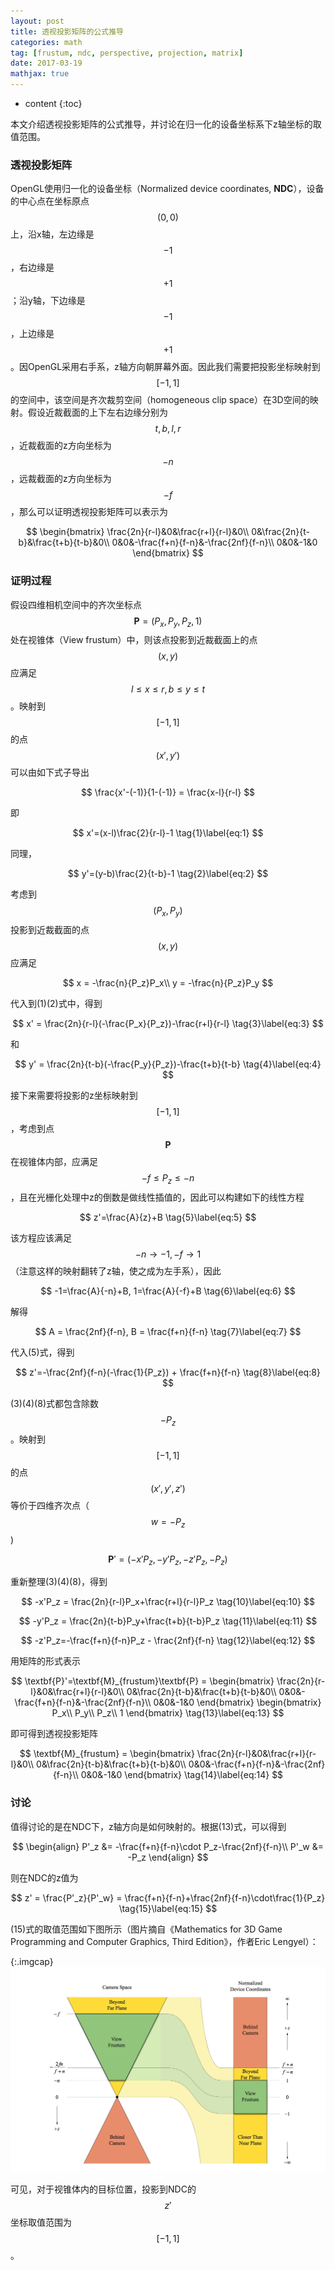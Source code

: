 ```yaml
---
layout: post
title: 透视投影矩阵的公式推导
categories: math
tag: [frustum, ndc, perspective, projection, matrix]
date: 2017-03-19
mathjax: true
---
```

* content
{:toc}

本文介绍透视投影矩阵的公式推导，并讨论在归一化的设备坐标系下z轴坐标的取值范围。


### 透视投影矩阵

OpenGL使用归一化的设备坐标（Normalized device coordinates, **NDC**），设备的中心点在坐标原点$$(0, 0)$$上，沿x轴，左边缘是$$-1$$，右边缘是$$+1$$；沿y轴，下边缘是$$-1$$，上边缘是$$+1$$。因OpenGL采用右手系，z轴方向朝屏幕外面。因此我们需要把投影坐标映射到$$[-1, 1]$$的空间中，该空间是齐次裁剪空间（homogeneous clip space）在3D空间的映射。假设近裁截面的上下左右边缘分别为$$t, b, l, r$$，近裁截面的z方向坐标为$$-n$$，远裁截面的z方向坐标为$$-f$$，那么可以证明透视投影矩阵可以表示为

$$
\begin{bmatrix}
\frac{2n}{r-l}&0&\frac{r+l}{r-l}&0\\
0&\frac{2n}{t-b}&\frac{t+b}{t-b}&0\\
0&0&-\frac{f+n}{f-n}&-\frac{2nf}{f-n}\\
0&0&-1&0
\end{bmatrix}
$$

### 证明过程
假设四维相机空间中的齐次坐标点$$\textbf{P}=(P_x, P_y, P_z, 1)$$处在视锥体（View frustum）中，则该点投影到近裁截面上的点$$(x, y)$$应满足$$l\le x\le r, b\le y \le t$$。映射到$$[-1,1]$$的点$$(x',y')$$可以由如下式子导出

$$
\frac{x'-(-1)}{1-(-1)} = \frac{x-l}{r-l}
$$

即

$$
x'=(x-l)\frac{2}{r-l}-1 \tag{1}\label{eq:1}
$$

同理，

$$
y'=(y-b)\frac{2}{t-b}-1	\tag{2}\label{eq:2}
$$

考虑到$$(P_x, P_y)$$投影到近裁截面的点$$(x, y)$$应满足

$$
x = -\frac{n}{P_z}P_x\\
y = -\frac{n}{P_z}P_y
$$

代入到(1)(2)式中，得到

$$
x' = \frac{2n}{r-l}(-\frac{P_x}{P_z})-\frac{r+l}{r-l} \tag{3}\label{eq:3}
$$

和

$$
y' = \frac{2n}{t-b}(-\frac{P_y}{P_z})-\frac{t+b}{t-b} \tag{4}\label{eq:4}
$$

接下来需要将投影的z坐标映射到$$[-1, 1]$$，考虑到点$$\textbf{P}$$在视锥体内部，应满足$$-f\le P_z \le -n$$，且在光栅化处理中z的倒数是做线性插值的，因此可以构建如下的线性方程

$$
z'=\frac{A}{z}+B \tag{5}\label{eq:5}
$$

该方程应该满足$$-n \rightarrow -1, -f \rightarrow 1$$（注意这样的映射翻转了z轴，使之成为左手系），因此

$$
-1=\frac{A}{-n}+B, 
1=\frac{A}{-f}+B \tag{6}\label{eq:6}
$$

解得

$$
A = \frac{2nf}{f-n}, 
B = \frac{f+n}{f-n} \tag{7}\label{eq:7}
$$

代入(5)式，得到

$$
z'=-\frac{2nf}{f-n}(-\frac{1}{P_z}) + \frac{f+n}{f-n} \tag{8}\label{eq:8}
$$

(3)(4)(8)式都包含除数$$-P_z$$。映射到$$[-1, 1]$$的点$$(x',y',z')$$等价于四维齐次点（$$w = -P_z$$)

$$
\textbf{P}'= (-x'P_z, -y'P_z, -z'P_z, -P_z) \tag{9}\label{eq:9}
$$

重新整理(3)(4)(8)，得到

$$
-x'P_z = \frac{2n}{r-l}P_x+\frac{r+l}{r-l}P_z \tag{10}\label{eq:10}
$$

$$
-y'P_z = \frac{2n}{t-b}P_y+\frac{t+b}{t-b}P_z \tag{11}\label{eq:11}
$$

$$
-z'P_z=-\frac{f+n}{f-n}P_z - \frac{2nf}{f-n} \tag{12}\label{eq:12}
$$

用矩阵的形式表示

$$
\textbf{P}'=\textbf{M}_{frustum}\textbf{P} = 
\begin{bmatrix}
\frac{2n}{r-l}&0&\frac{r+l}{r-l}&0\\
0&\frac{2n}{t-b}&\frac{t+b}{t-b}&0\\
0&0&-\frac{f+n}{f-n}&-\frac{2nf}{f-n}\\
0&0&-1&0
\end{bmatrix}
\begin{bmatrix}
P_x\\
P_y\\
P_z\\
1
\end{bmatrix}
\tag{13}\label{eq:13}
$$

即可得到透视投影矩阵

$$
\textbf{M}_{frustum} = 
\begin{bmatrix}
\frac{2n}{r-l}&0&\frac{r+l}{r-l}&0\\
0&\frac{2n}{t-b}&\frac{t+b}{t-b}&0\\
0&0&-\frac{f+n}{f-n}&-\frac{2nf}{f-n}\\
0&0&-1&0
\end{bmatrix}
\tag{14}\label{eq:14}
$$

### 讨论

值得讨论的是在NDC下，z轴方向是如何映射的。根据(13)式，可以得到

$$
\begin{align}
P'_z &= -\frac{f+n}{f-n}\cdot P_z-\frac{2nf}{f-n}\\
P'_w &= -P_z
\end{align}
$$

则在NDC的z值为

$$
z' = \frac{P'_z}{P'_w} = \frac{f+n}{f-n}+\frac{2nf}{f-n}\cdot\frac{1}{P_z} \tag{15}\label{eq:15}
$$

(15)式的取值范围如下图所示（图片摘自《Mathematics for 3D Game Programming and Computer Graphics, Third Edition》，作者Eric Lengyel）：

{:.imgcap}
![](/assets/img/2017/03/19/opengl-perspective-projection.png)

可见，对于视锥体内的目标位置，投影到NDC的$$z'$$坐标取值范围为$$[-1, 1]$$。
